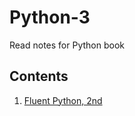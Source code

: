 # Python-3

Read notes for Python book

## Contents

1. [Fluent Python, 2nd](https://github.com/JPL-JUNO/Python-3/tree/main/FP-2nd)
